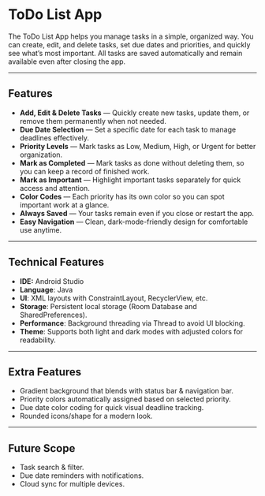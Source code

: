 # ToDo List App

The ToDo List App helps you manage tasks in a simple, organized way. You can create, edit, and delete tasks, set due dates and priorities, and quickly see what’s most important. All tasks are saved automatically and remain available even after closing the app.

---

## Features
- **Add, Edit & Delete Tasks** — Quickly create new tasks, update them, or remove them permanently when not needed.  
- **Due Date Selection** — Set a specific date for each task to manage deadlines effectively.
- **Priority Levels** — Mark tasks as Low, Medium, High, or Urgent for better organization.
- **Mark as Completed** — Mark tasks as done without deleting them, so you can keep a record of finished work.  
- **Mark as Important** — Highlight important tasks separately for quick access and attention.  
- **Color Codes** — Each priority has its own color so you can spot important work at a glance.  
- **Always Saved** — Your tasks remain even if you close or restart the app.  
- **Easy Navigation** — Clean, dark-mode-friendly design for comfortable use anytime.  

---

## Technical Features
- **IDE:** Android Studio  
- **Language**: Java  
- **UI**: XML layouts with ConstraintLayout, RecyclerView, etc.  
- **Storage**: Persistent local storage (Room Database and SharedPreferences).
- **Performance**: Background threading via Thread to avoid UI blocking.
- **Theme**: Supports both light and dark modes with adjusted colors for readability.

---

## Extra Features
- Gradient background that blends with status bar & navigation bar.  
- Priority colors automatically assigned based on selected priority.  
- Due date color coding for quick visual deadline tracking.  
- Rounded icons/shape for a modern look. 

---

## Future Scope
- Task search & filter.  
- Due date reminders with notifications.  
- Cloud sync for multiple devices.  
